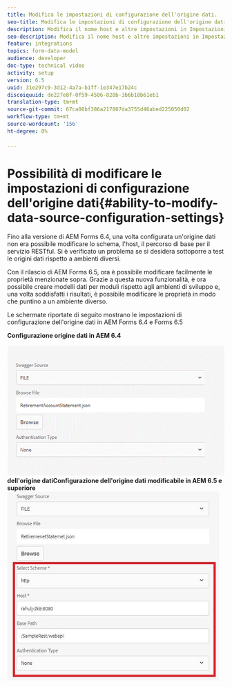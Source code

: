 ```yaml
---
title: Modifica le impostazioni di configurazione dell'origine dati.
seo-title: Modifica le impostazioni di configurazione dell'origine dati.
description: Modifica il nome host e altre impostazioni in Impostazioni di configurazione origine dati.
seo-description: Modifica il nome host e altre impostazioni in Impostazioni configurazioni origine dati.
feature: integrations
topics: form-data-model
audience: developer
doc-type: technical video
activity: setup
version: 6.5
uuid: 31e297c9-3d12-4a7a-b1ff-1e347e17b24c
discoiquuid: de227e8f-0f59-4506-828b-3b6b18b61eb1
translation-type: tm+mt
source-git-commit: 67ca08bf386a217807da3755d46abed225050d02
workflow-type: tm+mt
source-wordcount: '156'
ht-degree: 0%

---
```



# Possibilità di modificare le impostazioni di configurazione dell&#39;origine dati{#ability-to-modify-data-source-configuration-settings}

Fino alla  versione di AEM Forms 6.4, una volta configurata un&#39;origine dati non era possibile modificare lo schema, l&#39;host, il percorso di base per il servizio RESTful. Si è verificato un problema se si desidera sottoporre a test le origini dati rispetto a ambienti diversi.

Con il rilascio di  AEM Forms 6.5, ora è possibile modificare facilmente le proprietà menzionate sopra. Grazie a questa nuova funzionalità, è ora possibile creare modelli dati per moduli rispetto agli ambienti di sviluppo e, una volta soddisfatti i risultati, è possibile modificare le proprietà in modo che puntino a un ambiente diverso.

Le schermate riportate di seguito mostrano le impostazioni di configurazione dell&#39;origine dati in  AEM Forms 6.4 e Forms 6.5

**Configurazione origine dati in AEM 6.4**

![64Configurazione ](assets/64release.gif)
**dell&#39;origine datiConfigurazione dell&#39;origine dati modificabile in AEM 6.5 e superiore**
![a 65Configurazione dell&#39;origine dati](assets/modifiabledatasource.jfif)

